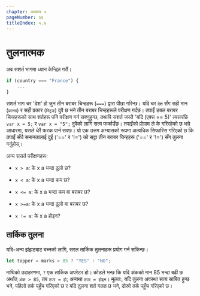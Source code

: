 ```yaml
---
chapter: अध्याय ५
pageNumber: ३६
titleIndex: ५.४
---
```

# तुलनात्मक

अब सशर्त भागमा ध्यान केन्द्रित गरौं।

```javascript
if (country === "France") {
    ...
}
```

सशर्त भाग चर 'देश' हो जुन तीन बराबर चिन्हहरू (`===`) द्वारा पीछा गरिन्छ। यदि चर `देश` सँग सही मान (`फ्रान्स`) र सही प्रकार (`स्ट्रिङ`) दुवै छ भने तीन बराबर चिन्हहरूले परीक्षण गर्दछ। तपाईं डबल बराबर चिन्हहरूको साथ शर्तहरू पनि परीक्षण गर्न सक्नुहुन्छ, तथापि सशर्त जस्तै 'यदि (एक्स == 5)' त्यसपछि `var x = 5;` र `var x = "5";` दुवैको लागि सत्य फर्काउँछ। तपाईंको प्रोग्राम ले के गरिरहेको छ भन्ने आधारमा, यसले धेरै फरक पार्न सक्छ। यो एक उत्तम अभ्यासको रूपमा अत्यधिक सिफारिस गरिएको छ कि तपाईं सँधै समानतालाई दुई ('==' र '!=') को सट्टा तीन बराबर चिन्हहरू ('==' र '!=') सँग तुलना गर्नुहोस्।

अन्य ससर्त परीक्षणहरू:

- `x > a`: के x a भन्दा ठूलो छ?

- `x < a`: के x a भन्दा कम छ?

- `x <= a`: के x a भन्दा कम वा बराबर छ?

- `x >=a`: के x a भन्दा ठूलो वा बराबर छ?

- `x != a`: के x a होइन?

## तार्किक तुलना

यदि-अन्य झंझटबाट बच्नको लागि, सरल तार्किक तुलनाहरू प्रयोग गर्न सकिन्छ।

```javascript
let topper = marks > 85 ? "YES" : "NO";
```

माथिको उदाहरणमा, `?` एक तार्किक अपरेटर हो। कोडले भन्छ कि यदि अंकको मान 85 भन्दा बढी छ अर्थात् `अंक > 85`, तब `टपर = हो`; अन्यथा `टपर = होइन`। मूलतः, यदि तुलना अवस्था सत्य साबित हुन्छ भने, पहिलो तर्क पहुँच गरिएको छ र यदि तुलना शर्त गलत छ भने, दोस्रो तर्क पहुँच गरिएको छ।
